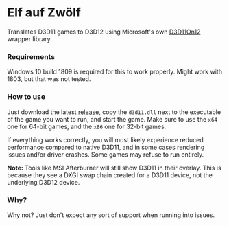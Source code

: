 # Elf auf Zwölf

Translates D3D11 games to D3D12 using Microsoft's own
[D3D11On12](https://docs.microsoft.com/en-us/windows/desktop/direct3d12/direct3d-11-on-12)
wrapper library.

### Requirements

Windows 10 build 1809 is required for this to work properly. Might work with 1803, but that
was not tested.

### How to use

Just download the latest [release](https://github.com/doitsujin/elf-auf-zwoelf/releases),
copy the `d3d11.dll` next to the executable of the game you want to run, and start the game.
Make sure to use the `x64` one for 64-bit games, and the `x86` one for 32-bit games.

If everything works correctly, you will most likely experience reduced performance compared
to native D3D11, and in some cases rendering issues and/or driver crashes. Some games may
refuse to run entirely.

**Note:** Tools like MSI Afterburner will still show D3D11 in their overlay. This is because
they see a DXGI swap chain created for a D3D11 device, not the underlying D3D12 device.

### Why?

Why not? Just don't expect any sort of support when running into issues.
